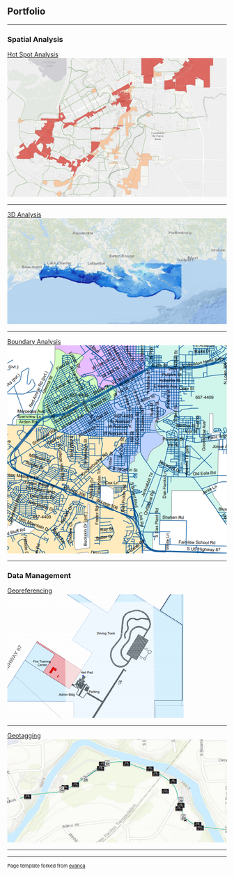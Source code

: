 ## Portfolio

---

### Spatial Analysis 

[Hot Spot Analysis](/sample_page)
<img src="images/h77.PNG?raw=true"/>

---
[3D Analysis](/pdf/sample_presentation.pdf)
<img src="images/3d2.PNG?raw=true"/>

---
[Boundary Analysis](http://example.com/)
<img src="images/b1.PNG?raw=true"/>

---

### Data Management

[Georeferencing](http://example.com/)
<img src="images/geo.PNG?raw=true"/>

---

[Geotagging](http://example.com/)
<img src="images/tag.PNG?raw=true"/>

---





---
<p style="font-size:11px">Page template forked from <a href="https://github.com/evanca/quick-portfolio">evanca</a></p>
<!-- Remove above link if you don't want to attibute -->
